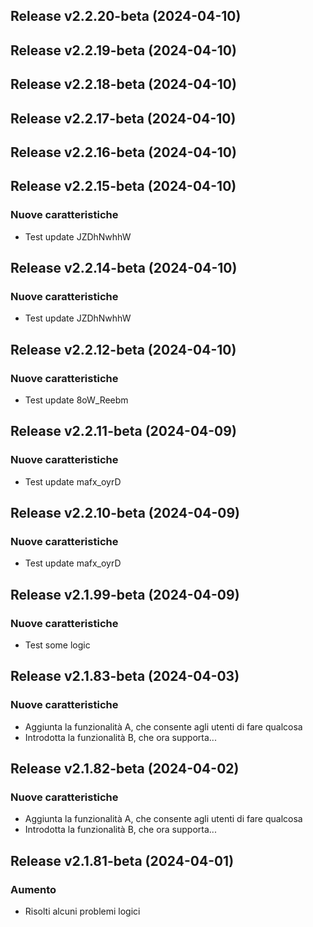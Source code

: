 ## Release v2.2.20-beta (2024-04-10)

## Release v2.2.19-beta (2024-04-10)

## Release v2.2.18-beta (2024-04-10)

## Release v2.2.17-beta (2024-04-10)

## Release v2.2.16-beta (2024-04-10)

## Release v2.2.15-beta (2024-04-10)

### Nuove caratteristiche

- Test update JZDhNwhhW

## Release v2.2.14-beta (2024-04-10)

### Nuove caratteristiche

- Test update JZDhNwhhW

## Release v2.2.12-beta (2024-04-10)

### Nuove caratteristiche

- Test update 8oW_Reebm

## Release v2.2.11-beta (2024-04-09)

### Nuove caratteristiche

- Test update mafx_oyrD

## Release v2.2.10-beta (2024-04-09)

### Nuove caratteristiche

- Test update mafx_oyrD

## Release v2.1.99-beta (2024-04-09)

### Nuove caratteristiche

- Test some logic

## Release v2.1.83-beta (2024-04-03)

### Nuove caratteristiche

- Aggiunta la funzionalità A, che consente agli utenti di fare qualcosa
- Introdotta la funzionalità B, che ora supporta...

## Release v2.1.82-beta (2024-04-02)

### Nuove caratteristiche

- Aggiunta la funzionalità A, che consente agli utenti di fare qualcosa
- Introdotta la funzionalità B, che ora supporta...

## Release v2.1.81-beta (2024-04-01)

### Aumento

- Risolti alcuni problemi logici
